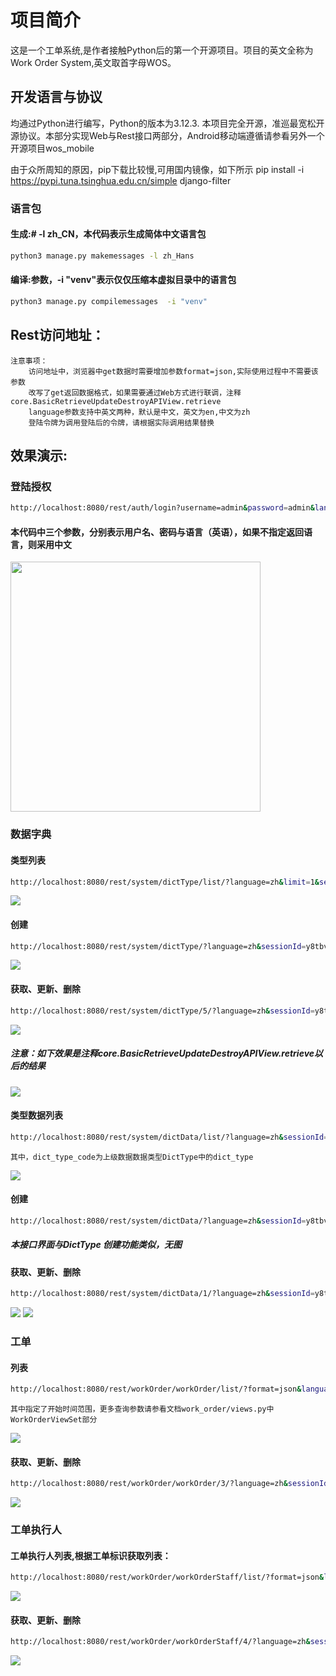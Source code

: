 # 项目简介

这是一个工单系统,是作者接触Python后的第一个开源项目。项目的英文全称为Work Order System,英文取首字母WOS。

## 开发语言与协议
均通过Python进行编写，Python的版本为3.12.3.
本项目完全开源，准巡最宽松开源协议。本部分实现Web与Rest接口两部分，Android移动端遵循请参看另外一个开源项目wos_mobile

由于众所周知的原因，pip下载比较慢,可用国内镜像，如下所示
pip install -i https://pypi.tuna.tsinghua.edu.cn/simple django-filter

### 语言包

#### 生成:# -l zh_CN，本代码表示生成简体中文语言包
```bash
python3 manage.py makemessages -l zh_Hans  
```
#### 编译:参数，-i "venv"表示仅仅压缩本虚拟目录中的语言包
```bash
python3 manage.py compilemessages  -i "venv"
``` 

## Rest访问地址：
    注意事项：
        访问地址中，浏览器中get数据时需要增加参数format=json,实际使用过程中不需要该参数
        改写了get返回数据格式，如果需要通过Web方式进行联调，注释core.BasicRetrieveUpdateDestroyAPIView.retrieve
        language参数支持中英文两种，默认是中文，英文为en,中文为zh
        登陆令牌为调用登陆后的令牌，请根据实际调用结果替换

## 效果演示:

### 登陆授权
```bash
http://localhost:8080/rest/auth/login?username=admin&password=admin&language=en
``` 
#### 本代码中三个参数，分别表示用户名、密码与语言（英语），如果不指定返回语言，则采用中文

<img src="./images/rest_login.png" width="400" />

### 数据字典
#### 类型列表
```bash
http://localhost:8080/rest/system/dictType/list/?language=zh&limit=1&sessionId=y8tbvccv0w5n2bf8ogr2jutjab97qsps
``` 
<img src="images/rest_dict_type.png" />

#### 创建
```bash
http://localhost:8080/rest/system/dictType/?language=zh&sessionId=y8tbvccv0w5n2bf8ogr2jutjab97qsps
``` 
<img src="images/rest_dict_type_create.png" />

#### 获取、更新、删除
```bash
http://localhost:8080/rest/system/dictType/5/?language=zh&sessionId=y8tbvccv0w5n2bf8ogr2jutjab97qsps
``` 
<img src="images/rest_dict_type_retrieve_update_destroy.png" />

##### 注意：如下效果是注释core.BasicRetrieveUpdateDestroyAPIView.retrieve以后的结果
<img src="images/rest_dict_type_update_result.png" />

#### 类型数据列表
```bash
http://localhost:8080/rest/system/dictData/list/?language=zh&sessionId=y8tbvccv0w5n2bf8ogr2jutjab97qsps&dict_type_code=work_order_cate&limit=10&offset=0
``` 
    其中，dict_type_code为上级数据数据类型DictType中的dict_type
<img src="images/rest_dict_data.png" />

#### 创建
```bash
http://localhost:8080/rest/system/dictData/?language=zh&sessionId=y8tbvccv0w5n2bf8ogr2jutjab97qsps&dict_type_code=work_order_cate
``` 
##### 本接口界面与DictType 创建功能类似，无图

#### 获取、更新、删除
```bash
http://localhost:8080/rest/system/dictData/1/?language=zh&sessionId=y8tbvccv0w5n2bf8ogr2jutjab97qsps
``` 
<img src="images/rest_dict_data_retrieve_update_destroy.png" />
<img src="images/rest_dict_data_update_result.png" />

### 工单
#### 列表
```bash
http://localhost:8080/rest/workOrder/workOrder/list/?format=json&language=zh&sessionId=y8tbvccv0w5n2bf8ogr2jutjab97qsps&start_date__gte=2025-06-01&start_date__lte=2025-06-09&limit=1&offset=0
``` 
    其中指定了开始时间范围，更多查询参数请参看文档work_order/views.py中WorkOrderViewSet部分
<img src="images/rest_work_order.png" />

#### 获取、更新、删除
```bash
http://localhost:8080/rest/workOrder/workOrder/3/?language=zh&sessionId=y8tbvccv0w5n2bf8ogr2jutjab97qsps
``` 
<img src="images/rest_work_order_retrieve_update_destroy.png" />

### 工单执行人
#### 工单执行人列表,根据工单标识获取列表：
```bash
http://localhost:8080/rest/workOrder/workOrderStaff/list/?format=json&language=zh&sessionId=y8tbvccv0w5n2bf8ogr2jutjab97qsps&work_order_id=2
```
<img src="images/rest_work_order_staff.png" />

#### 获取、更新、删除
```bash
http://localhost:8080/rest/workOrder/workOrderStaff/4/?language=zh&sessionId=y8tbvccv0w5n2bf8ogr2jutjab97qsps
```
<img src="images/rest_work_order_staff_retrieve_update_destroy.png" />